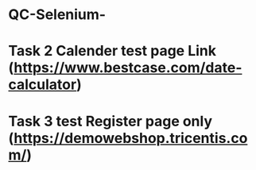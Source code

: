 # QC-Selenium-
# Task 2 Calender test page Link (https://www.bestcase.com/date-calculator)
# Task 3 test Register page only (https://demowebshop.tricentis.com/)

